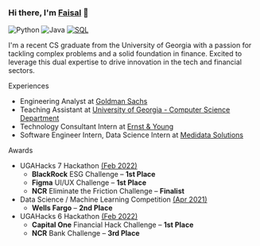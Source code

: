 ### Hi there, I'm [Faisal](https://www.linkedin.com/in/faisal75/) 👋

![Python](https://img.shields.io/badge/Python-black?logo=python&logoColor=FFF&style=flat-square)
![Java](https://img.shields.io/badge/Java-black?logo=openjdk&logoColor=FFF&style=flat-square)
[![SQL](https://img.shields.io/badge/SQL-black?style=flat&logo=mysql&logoColor=white)](https://www.mysql.com/)

I'm a recent CS graduate from the University of Georgia with a passion for tackling complex problems and a solid foundation in finance. Excited to leverage this dual expertise to drive innovation in the tech and financial sectors. 

Experiences
- Engineering Analyst at [Goldman Sachs](https://www.goldmansachs.com/)
- Teaching Assistant at [University of Georgia - Computer Science Department](https://www.cs.uga.edu/)
- Technology Consultant Intern at [Ernst & Young](https://www.ey.com/en_us)
- Software Engineer Intern, Data Science Intern at [Medidata Solutions](https://www.medidata.com/en/)

Awards
- UGAHacks 7 Hackathon [(Feb 2022)](https://www.linkedin.com/posts/faisal75_blackrock-hackathon-presentation-1st-activity-6901653956213510144-mBvw)
  - **BlackRock** ESG Challenge – **1st Place**
  - **Figma** UI/UX Challenge – **1st Place**
  - **NCR** Eliminate the Friction Challenge – **Finalist**
- Data Science / Machine Learning Competition [(Apr 2021)](https://www.linkedin.com/posts/faisal75_wells-fargo-hackathon-presentation-2nd-activity-6792461988401344514-0Fsf)
  - **Wells Fargo** – **2nd Place**
- UGAHacks 6 Hackathon [(Feb 2022)](https://www.linkedin.com/posts/faisal75_hackathon-covid-innovative-activity-6764602294932652032-jOr2)
  - **Capital One** Financial Hack Challenge – **1st Place**
  - **NCR** Bank Challenge – **3rd Place**
